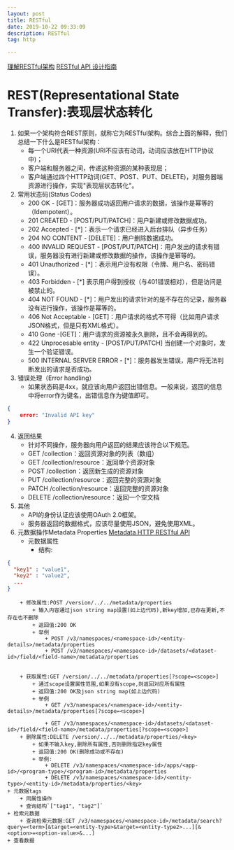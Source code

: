 ```yaml
---
layout: post
title: RESTful
date: 2019-10-22 09:33:09
description: RESTful
tag: http

---
```


[理解RESTful架构](http://www.ruanyifeng.com/blog/2011/09/restful.html)
[RESTful API 设计指南](http://www.ruanyifeng.com/blog/2014/05/restful_api.html)

# REST(Representational State Transfer):表现层状态转化
1. 如果一个架构符合REST原则，就称它为RESTful架构。综合上面的解释，我们总结一下什么是RESTful架构：
    + 每一个URI代表一种资源(URI不应该有动词，动词应该放在HTTP协议中)；
    + 客户端和服务器之间，传递这种资源的某种表现层；
    + 客户端通过四个HTTP动词(GET、POST、PUT、DELETE)，对服务器端资源进行操作，实现"表现层状态转化"。
2. 常用状态码(Status Codes)
    + 200 OK - [GET]：服务器成功返回用户请求的数据，该操作是幂等的（Idempotent）。
    + 201 CREATED - [POST/PUT/PATCH]：用户新建或修改数据成功。
    + 202 Accepted - [*]：表示一个请求已经进入后台排队（异步任务）
    + 204 NO CONTENT - [DELETE]：用户删除数据成功。
    + 400 INVALID REQUEST - [POST/PUT/PATCH]：用户发出的请求有错误，服务器没有进行新建或修改数据的操作，该操作是幂等的。
    + 401 Unauthorized - [*]：表示用户没有权限（令牌、用户名、密码错误）。
    + 403 Forbidden - [*] 表示用户得到授权（与401错误相对），但是访问是被禁止的。
    + 404 NOT FOUND - [*]：用户发出的请求针对的是不存在的记录，服务器没有进行操作，该操作是幂等的。
    + 406 Not Acceptable - [GET]：用户请求的格式不可得（比如用户请求JSON格式，但是只有XML格式）。
    + 410 Gone -[GET]：用户请求的资源被永久删除，且不会再得到的。
    + 422 Unprocesable entity - [POST/PUT/PATCH] 当创建一个对象时，发生一个验证错误。
    + 500 INTERNAL SERVER ERROR - [*]：服务器发生错误，用户将无法判断发出的请求是否成功。
3. 错误处理（Error handling）
	+ 如果状态码是4xx，就应该向用户返回出错信息。一般来说，返回的信息中将error作为键名，出错信息作为键值即可。
```json
{
    error: "Invalid API key"
}
```
4. 返回结果
    + 针对不同操作，服务器向用户返回的结果应该符合以下规范。
    + GET /collection：返回资源对象的列表（数组）
    + GET /collection/resource：返回单个资源对象
    + POST /collection：返回新生成的资源对象
    + PUT /collection/resource：返回完整的资源对象
    + PATCH /collection/resource：返回完整的资源对象
    + DELETE /collection/resource：返回一个空文档
5. 其他
    + API的身份认证应该使用OAuth 2.0框架。
    + 服务器返回的数据格式，应该尽量使用JSON，避免使用XML。
6. 元数据操作Metadata Properties [Metadata HTTP RESTful API](https://docs.cask.co/cdap/current/en/reference-manual/http-restful-api/metadata.html)
	+ 元数据属性
		+ 结构:
```json
{
  "key1" : "value1",
  "key2" : "value2",
  ...
}
```
    	+ 修改属性:POST /version/../../metadata/properties
    		+ 输入内容通过json string map设置(如上边代码),新key增加,已存在更新,不存在也不删除
    		+ 返回值:200 OK
    		+ 举例
    			+ POST /v3/namespaces/<namespace-id>/<entity-details>/metadata/properties
    			+ POST /v3/namespaces/<namespace-id>/datasets/<dataset-id>/field/<field-name>/metadata/properties
    		
    		
    	+ 获取属性:GET /version/../../metadata/properties[?scope=<scope>]
    		+ 通过scope设置属性范围,如果没有scope,则返回对应所有属性
    		+ 返回值:200 OK及json string map(如上边代码)
    		+ 举例
    			+ GET /v3/namespaces/<namespace-id>/<entity-details>/metadata/properties[?scope=<scope>]
				
    			+ GET /v3/namespaces/<namespace-id>/datasets/<dataset-id>/field/<field-name>/metadata/properties[?scope=<scope>]
    	+ 删除属性:DELETE /version/../../metadata/properties/<key>
    		+ 如果不输入key,删除所有属性,否则删除指定key属性
    		+ 返回值:200 OK(删除成功或不存在)
    		+ 举例:
    			+ DELETE /v3/namespaces/<namespace-id>/apps/<app-id>/<program-type>/<program-id>/metadata/properties
    			+ DELETE /v3/namespaces/<namespace-id>/<entity-type>/<entity-id>/metadata/properties/<key>
	+ 元数据tags
		+ 同属性操作
		+ 查询结构`["tag1", "tag2"]`
	+ 检索元数据
		+ 查询检索元数据:GET /v3/namespaces/<namespace-id>/metadata/search?query=<term>[&target=<entity-type>&target=<entity-type2>...][&<option>=<option-value>&...]
	+ 查看数据